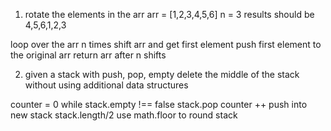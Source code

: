 1. rotate the elements in the arr
arr = [1,2,3,4,5,6]
n = 3
results should be 4,5,6,1,2,3

loop over the arr n times
shift arr and get first element
push first element to the original arr
return arr after n shifts

2. given a stack with push, pop, empty
delete the middle of the stack without using additional data structures


counter = 0
while stack.empty !== false
stack.pop counter ++ 
push into new stack
stack.length/2
use math.floor to round
stack